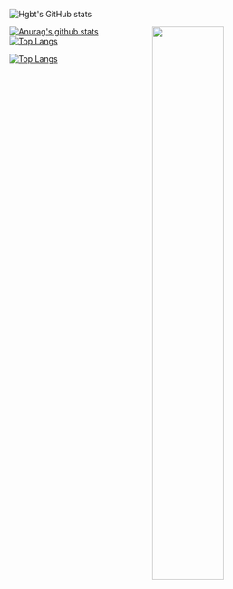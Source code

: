 ![Hgbt's GitHub stats](https://github-readme-stats.vercel.app/api?username=noccylux&count_private=true&theme=synthwave)

<picture>
    <source media="(prefers-color-scheme: dark)" srcset="https://github-readme-stats.vercel.app/api?username=noccylux&theme=dark&show_icons=true">
    <img align="right" width="50%" src="https://github-readme-stats.vercel.app/api?username=noccylux&show_icons=true&count_private=true">
</picture>

[![Anurag's github stats](https://github-readme-stats.vercel.app/api?username=Hgbt&theme=gruvbox)](https://github.com/USERNAME/github-readme-stats)  
[![Top Langs](https://github-readme-stats.vercel.app/api/top-langs/?username=noccylux&layout=compact&theme=gruvbox)](https://github.com/USERNAME/github-readme-stats)

<!--START_SECTION:waka-->
<!--END_SECTION:waka-->

[![Top Langs](https://github-readme-stats.vercel.app/api/top-langs/?username=Hgbt&layout=compact&theme=synthwave)](https://github.com/Hgbt/github-readme-stats)
